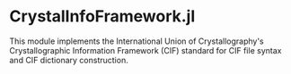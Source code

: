 # CrystalInfoFramework.jl

This module implements the International Union of Crystallography's 
Crystallographic Information Framework (CIF) standard for CIF file syntax
and CIF dictionary construction.


